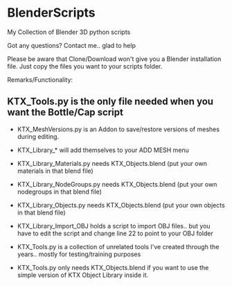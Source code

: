# BlenderScripts

My Collection of Blender 3D python scripts

Got any questions? Contact me.. glad to help

Please be aware that Clone/Download won't give you a Blender installation file.
Just copy the files you want to your scripts folder.

Remarks/Functionality:
## KTX_Tools.py is the only file needed when you want the Bottle/Cap script
- KTX_MeshVersions.py is an Addon to save/restore versions of meshes during editing.
- KTX_Library_* will add themselves to your ADD MESH menu
- KTX_Library_Materials.py needs KTX_Objects.blend (put your own materials in that blend file)
- KTX_Library_NodeGroups.py needs KTX_Objects.blend (put your own nodegroups in that blend file)
- KTX_Library_Objects.py needs KTX_Objects.blend (put your own objects in that blend file)

- KTX_Library_Import_OBJ holds a script to import OBJ files.. but you have to edit the script and change line 22 to point to your OBJ folder

- KTX_Tools.py is a collection of unrelated tools I've created through the years.. mostly for testing/training purposes
- KTX_Tools.py only needs KTX_Objects.blend if you want to use the simple version of KTX Object Library inside it.

